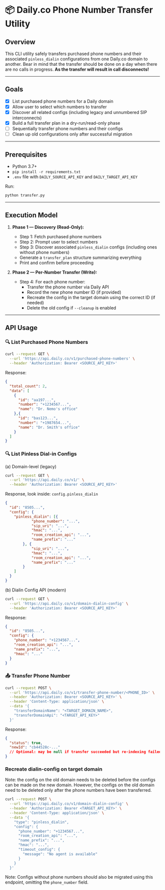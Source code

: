 # 📦 Daily.co Phone Number Transfer Utility

## Overview

This CLI utility safely transfers purchased phone numbers and their associated `pinless_dialin` configurations from one Daily.co domain to another. Bear in mind that the transfer should be done on a day when there are no calls in progress. **As the transfer will result in call disconnects!**

---

## Goals

- [x] List purchased phone numbers for a Daily domain
- [x] Allow user to select which numbers to transfer
- [x] Discover all related configs (including legacy and unnumbered SIP interconnects)
- [x] Build a full transfer plan in a dry-run/read-only phase
- [ ] Sequentially transfer phone numbers and their configs
- [ ] Clean up old configurations only after successful migration

---

## Prerequisites

- Python 3.7+
- `pip install -r requirements.txt`
- `.env` file with `DAILY_SOURCE_API_KEY` and `DAILY_TARGET_API_KEY`

Run:

```bash
python transfer.py
```

---

## Execution Model

1. **Phase 1 — Discovery (Read-Only):**
   - Step 1: Fetch purchased phone numbers
   - Step 2: Prompt user to select numbers
   - Step 3: Discover associated `pinless_dialin` configs (including ones without phone numbers)
   - Generate a `transfer_plan` structure summarizing everything
   - Print and confirm before proceeding

2. **Phase 2 — Per-Number Transfer (Write):**
   - Step 4: For each phone number:
     - Transfer the phone number via Daily API
     - Record the new phone number ID (if provided)
     - Recreate the config in the target domain using the correct ID (if needed)
     - Delete the old config if `--cleanup` is enabled

---

## API Usage

### 🔍 List Purchased Phone Numbers

```bash
curl --request GET \
  --url 'https://api.daily.co/v1/purchased-phone-numbers' \
  --header 'Authorization: Bearer <SOURCE_API_KEY>'
```

Response:

```json
{
  "total_count": 2,
  "data": [
    {
      "id": "aa197...",
      "number": "+1234567...",
      "name": "Dr. Nemo's office"
    },{
      "id": "bas123...",
      "number": "+1987654...",
      "name": "Dr. Smith's office"
    }
  ]
}
```

### 🔍 List Pinless Dial-in Configs

(a) Domain-level (legacy)

```bash
curl --request GET \
  --url 'https://api.daily.co/v1/' \
  --header 'Authorization: Bearer <SOURCE_API_KEY>'
```

Response, look inside: `config.pinless_dialin`

```json
{
  "id": "8505...",
  "config": {
    "pinless_dialin": [{
            "phone_number": "...",
            "sip_uri": "...",
            "hmac": "...",
            "room_creation_api": "...",
            "name_prefix": "..."
        }, {
            "sip_uri": "...",
            "hmac": "...",
            "room_creation_api": "...",
            "name_prefix": "..."
        }   
    ]
  }
}
```

(b) Dialin Config API (modern)


```bash
curl --request GET \
  --url 'https://api.daily.co/v1/domain-dialin-config' \
  --header 'Authorization: Bearer <SOURCE_API_KEY>'
```

Response:

```json
{
  "id": "8505...",
  "config": {
    "phone_number": "+1234567...",
    "room_creation_api": "...",
    "name_prefix": "...",
    "hmac": "..."
  }
}   
```

### 📤 Transfer Phone Number

```bash
curl --request POST \
  --url 'https://api.daily.co/v1/transfer-phone-number/<PHONE_ID>' \
  --header 'Authorization: Bearer <SOURCE_API_KEY>' \
  --header 'Content-Type: application/json' \
  --data '{
    "transferDomainName": "<TARGET_DOMAIN_NAME>",
    "transferDomainApi": "<TARGET_API_KEY>"
  }'
```

Response:

```json
{
  "status": true,
  "newId": "cb44528c-..."  
  // Optional: may be null if transfer succeeded but re-indexing failed
}
``` 

### Recreate dialin-config on target domain

Note: the config on the old domain needs to be deleted before the configs can be made on the new domain. However, the configs on the old domain need to be deleted only after the phone numbers have been transferred.

```bash
curl --request POST \
  --url 'https://api.daily.co/v1/domain-dialin-config' \
  --header 'Authorization: Bearer <TARGET_API_KEY>' \
  --header 'Content-Type: application/json' \
  --data '{
    "type": "pinless_dialin",
    "config": {
      "phone_number": "+1234567...",
      "room_creation_api": "...",
      "name_prefix": "...",
      "hmac": "...",
      "timeout_config": {
        "message": "No agent is available"
      }
    }
  }'        
  ```

  Note: Configs without phone numbers should also be migrated using this endpoint, omitting the `phone_number` field.
